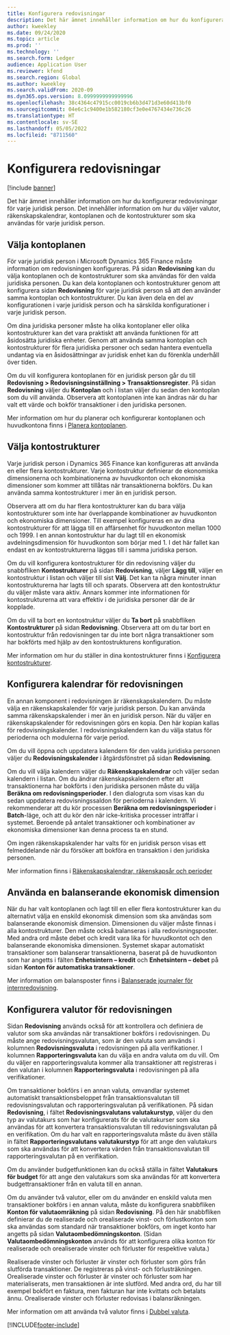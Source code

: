 ```yaml
---
title: Konfigurera redovisningar
description: Det här ämnet innehåller information om hur du konfigurerar redovisningar för varje juridisk person. Det innehåller information om hur du väljer valutor, räkenskapskalendrar, kontoplanen och de kontostrukturer som ska användas för varje juridisk person.
author: kweekley
ms.date: 09/24/2020
ms.topic: article
ms.prod: ''
ms.technology: ''
ms.search.form: Ledger
audience: Application User
ms.reviewer: kfend
ms.search.region: Global
ms.author: kweekley
ms.search.validFrom: 2020-09
ms.dyn365.ops.version: 8.0999999999999996
ms.openlocfilehash: 38c4364c47915cc0019cb6b3d471d3e60d413bf0
ms.sourcegitcommit: 04e6c1c9400e1b582180cf3e0e4767434e736c26
ms.translationtype: HT
ms.contentlocale: sv-SE
ms.lasthandoff: 05/05/2022
ms.locfileid: "8711560"
---
```

# <a name="configure-ledgers"></a>Konfigurera redovisningar

[!include [banner](../includes/banner.md)]

Det här ämnet innehåller information om hur du konfigurerar redovisningar för varje juridisk person. Det innehåller information om hur du väljer valutor, räkenskapskalendrar, kontoplanen och de kontostrukturer som ska användas för varje juridisk person.

## <a name="selecting-the-chart-of-accounts"></a>Välja kontoplanen

För varje juridisk person i Microsoft Dynamics 365 Finance måste information om redovisningen konfigureras. På sidan **Redovisning** kan du välja kontoplanen och de kontostrukturer som ska användas för den valda juridiska personen. Du kan dela kontoplanen och kontostrukturer genom att konfigurera sidan **Redovisning** för varje juridisk person så att den använder samma kontoplan och kontostrukturer. Du kan även dela en del av konfigurationen i varje juridisk person och ha särskilda konfigurationer i varje juridisk person.

Om dina juridiska personer måste ha olika kontoplaner eller olika kontostrukturer kan det vara praktiskt att använda funktionen för att åsidosätta juridiska enheter. Genom att använda samma kontoplan och kontostrukturer för flera juridiska personer och sedan hantera eventuella undantag via en åsidosättningar av juridisk enhet kan du förenkla underhåll över tiden.

Om du vill konfigurera kontoplanen för en juridisk person går du till **Redovisning \> Redovisningsinställning \> Transaktionsregister**. På sidan **Redovisning** väljer du **Kontoplan** och i listan väljer du sedan den kontoplan som du vill använda. Observera att kontoplanen inte kan ändras när du har valt ett värde och bokför transaktioner i den juridiska personen.

Mer information om hur du planerar och konfigurerar kontoplanen och huvudkontona finns i [Planera kontoplanen](plan-chart-of-accounts.md).

## <a name="selecting-account-structures"></a>Välja kontostrukturer

Varje juridisk person i Dynamics 365 Finance kan konfigureras att använda en eller flera kontostrukturer. Varje kontostruktur definierar de ekonomiska dimensionerna och kombinationerna av huvudkonton och ekonomiska dimensioner som kommer att tillåtas när transaktionerna bokförs. Du kan använda samma kontostrukturer i mer än en juridisk person.

Observera att om du har flera kontostrukturer kan du bara välja kontostrukturer som inte har överlappande kombinationer av huvudkonton och ekonomiska dimensioner. Till exempel konfigureras en av dina kontostrukturer för att lägga till en affärsenhet för huvudkonton mellan 1000 och 1999. I en annan kontostruktur har du lagt till en ekonomisk avdelningsdimension för huvudkonton som börjar med 1. I det här fallet kan endast en av kontostrukturerna läggas till i samma juridiska person.

Om du vill konfigurera kontostrukturer för din redovisning väljer du snabbfliken **Kontostrukturer** på sidan **Redovisning**, väljer **Lägg till**, väljer en kontostruktur i listan och väljer till sist **Välj**. Det kan ta några minuter innan kontostrukturerna har lagts till och sparats. Observera att den kontostruktur du väljer måste vara aktiv. Annars kommer inte informationen för kontostrukturerna att vara effektiv i de juridiska personer där de är kopplade.

Om du vill ta bort en kontostruktur väljer du **Ta bort** på snabbfliken **Kontostrukturer** på sidan **Redovisning**. Observera att om du tar bort en kontostruktur från redovisningen tar du inte bort några transaktioner som har bokförts med hjälp av den kontostrukturens konfiguration.

Mer information om hur du ställer in dina kontostrukturer finns i [Konfigurera kontostrukturer](configure-account-structures.md).

## <a name="configuring-calendars-for-the-ledger"></a>Konfigurera kalendrar för redovisningen

En annan komponent i redovisningen är räkenskapskalendern. Du måste välja en räkenskapskalender för varje juridisk person. Du kan använda samma räkenskapskalender i mer än en juridisk person. När du väljer en räkenskapskalender för redovisningen görs en kopia. Den här kopian kallas för redovisningskalender. I redovisningskalendern kan du välja status för perioderna och modulerna för varje period.

Om du vill öppna och uppdatera kalendern för den valda juridiska personen väljer du **Redovisningskalender** i åtgärdsfönstret på sidan **Redovisning**.

Om du vill välja kalendern väljer du **Räkenskapskalendrar** och väljer sedan kalendern i listan. Om du ändrar räkenskapskalendern efter att transaktionerna har bokförts i den juridiska personen måste du välja **Beräkna om redovisningsperioder**. I den dialogruta som visas kan du sedan uppdatera redovisningssaldon för perioderna i kalendern. Vi rekommenderar att du kör processen **Beräkna om redovisningsperioder** i **Batch**-läge, och att du kör den när icke-kritiska processer inträffar i systemet. Beroende på antalet transaktioner och kombinationer av ekonomiska dimensioner kan denna process ta en stund.

Om ingen räkenskapskalender har valts för en juridisk person visas ett felmeddelande när du försöker att bokföra en transaktion i den juridiska personen.

Mer information finns i [Räkenskapskalendrar, räkenskapsår och perioder](../budgeting/fiscal-calendars-fiscal-years-periods.md)

## <a name="using-a-balancing-financial-dimension"></a>Använda en balanserande ekonomisk dimension

När du har valt kontoplanen och lagt till en eller flera kontostrukturer kan du alternativt välja en enskild ekonomisk dimension som ska användas som balanserande ekonomisk dimension. Dimensionen du väljer måste finnas i alla kontostrukturer. Den måste också balanseras i alla redovisningsposter. Med andra ord måste debet och kredit vara lika för huvudkontot och den balanserande ekonomiska dimensionen. Systemet skapar automatiskt transaktioner som balanserar transaktionerna, baserat på de huvudkonton som har angetts i fälten **Enhetsintern – kredit** och **Enhetsintern – debet** på sidan **Konton för automatiska transaktioner**.

Mer information om balansposter finns i [Balanserade journaler för internredovisning](example-balanced-journals-interunit-accounting.md).

## <a name="configuring-currencies-for-the-ledger"></a>Konfigurera valutor för redovisningen

Sidan **Redovisning** används också för att kontrollera och definiera de valutor som ska användas när transaktioner bokförs i redovisningen. Du måste ange redovisningsvalutan, som är den valuta som används i kolumnen **Redovisningsvaluta** i redovisningen på alla verifikationer. I kolumnen **Rapporteringsvaluta** kan du välja en andra valuta om du vill. Om du väljer en rapporteringsvaluta kommer alla transaktioner att registreras i den valutan i kolumnen **Rapporteringsvaluta** i redovisningen på alla verifikationer.

Om transaktioner bokförs i en annan valuta, omvandlar systemet automatiskt transaktionsbeloppet från transaktionsvalutan till redovisningsvalutan och rapporteringsvalutan på verifikationen. På sidan **Redovisning**, i fältet **Redovisningsvalutans valutakurstyp**, väljer du den typ av valutakurs som har konfigurerats för de valutakurser som ska användas för att konvertera transaktionsvalutan till redovisningsvalutan på en verifikation. Om du har valt en rapporteringsvaluta måste du även ställa in fältet **Rapporteringsvalutans valutakurstyp** för att ange den valutakurs som ska användas för att konvertera värden från transaktionsvalutan till rapporteringsvalutan på en verifikation.

Om du använder budgetfunktionen kan du också ställa in fältet **Valutakurs för budget** för att ange den valutakurs som ska användas för att konvertera budgettransaktioner från en valuta till en annan.

Om du använder två valutor, eller om du använder en enskild valuta men transaktioner bokförs i en annan valuta, måste du konfigurera snabbfliken **Konton för valutaomräkning** på sidan **Redovisning**. På den här snabbfliken definierar du de realiserade och orealiserade vinst- och förlustkonton som ska användas som standard när transaktioner bokförs, om inget konto har angetts på sidan **Valutaombedömningskonton**. (Sidan **Valutaombedömningskonton** används för att konfigurera olika konton för realiserade och orealiserade vinster och förluster för respektive valuta.)

Realiserade vinster och förluster är vinster och förluster som görs från slutförda transaktioner. De registreras på vinst- och förlusträkningen. Orealiserade vinster och förluster är vinster och förluster som har materialiserats, men transaktionen är inte slutförd. Med andra ord, du har till exempel bokfört en faktura, men fakturan har inte kvittats och betalats ännu. Orealiserade vinster och förluster redovisas i balansräkningen.

Mer information om att använda två valutor finns i [Dubbel valuta](dual-currency.md).


[!INCLUDE[footer-include](../../includes/footer-banner.md)]
